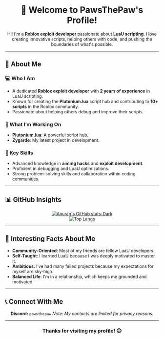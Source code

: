 <h1 align="center">🐾 Welcome to PawsThePaw's Profile!</h1>

<p align="center">
  Hi! I'm a <b>Roblox exploit developer</b> passionate about <b>LuaU scripting</b>.  
  I love creating innovative scripts, helping others with code, and pushing the boundaries of what's possible.  
</p>

---

## 🚀 **About Me**

### 💻 **Who I Am**
- A dedicated **Roblox exploit developer** with **2 years of experience** in LuaU scripting.
- Known for creating the **Plutonium.lua** script hub and contributing to **10+ scripts** in the Roblox community.
- Passionate about helping others debug and improve their scripts.

### 🔨 **What I’m Working On**
- **Plutonium.lua**: A powerful script hub.  
- **Zygarde**: My latest project in development.

### 🌟 **Key Skills**
- Advanced knowledge in **aiming hacks** and **exploit development**.  
- Proficient in debugging and LuaU optimizations.  
- Strong problem-solving skills and collaboration within coding communities.

---

## 📊 **GitHub Insights**

<div align="center">

[![Anurag's GitHub stats-Dark](https://github-readme-stats.vercel.app/api?username=PawsThePaw&show_icons=true&theme=dark#gh-dark-mode-only)](https://github.com/anuraghazra/github-readme-stats#gh-dark-mode-only)  
[![Top Langs](https://github-readme-stats.vercel.app/api/top-langs/?username=PawsThePaw&langs_count=8&theme=dark)](https://github.com/anuraghazra/github-readme-stats)

</div>

---

## 🔎 **Interesting Facts About Me**
- **Community-Oriented**: Most of my friends are fellow LuaU developers.  
- **Self-Taught**: I learned LuaU because I was deeply motivated to master it.  
- **Ambitious**: I’ve had many failed projects because my expectations for myself are sky-high.  
- **Balanced Life**: I'm in a relationship, which keeps me grounded and motivated.  

---

## 📞 **Connect With Me**

<div align="center">
  <b>Discord:</b> <code>pawsthepaw</code>  
  <i>Note: My contacts are limited for privacy reasons.</i>
</div>

---

<h3 align="center">Thanks for visiting my profile! 😊</h3>

